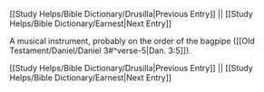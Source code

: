 [[Study Helps/Bible Dictionary/Drusilla|Previous Entry]]  ||  [[Study Helps/Bible Dictionary/Earnest|Next Entry]]

 A musical instrument, probably on the order of the bagpipe ([[Old Testament/Daniel/Daniel 3#^verse-5|Dan. 3:5]]).

[[Study Helps/Bible Dictionary/Drusilla|Previous Entry]]  ||  [[Study Helps/Bible Dictionary/Earnest|Next Entry]]